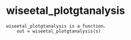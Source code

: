 # wiseetal_plotgtanalysis

```
wiseetal_plotgtanalysis is a function.
    out = wiseetal_plotgtanalysis(s)

```
